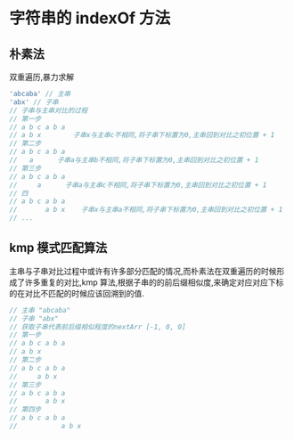 # 字符串的 indexOf 方法

## 朴素法

双重遍历,暴力求解

```js
'abcaba' // 主串
'abx' // 子串
// 子串与主串对比的过程
// 第一步
// a b c a b a
// a b x        子串x与主串c不相同,将子串下标置为0,主串回到对比之初位置 + 1
// 第二步
// a b c a b a
//   a      子串a与主串b不相同,将子串下标置为0,主串回到对比之初位置 + 1
// 第三步
// a b c a b a
//     a      子串a与主串c不相同,将子串下标置为0,主串回到对比之初位置 + 1
// 四
// a b c a b a
//       a b x    子串x与主串a不相同,将子串下标置为0,主串回到对比之初位置 + 1
// ...

```

## kmp 模式匹配算法

主串与子串对比过程中或许有许多部分匹配的情况,而朴素法在双重遍历的时候形成了许多重复的对比,kmp 算法,根据子串的的前后缀相似度,来确定对应对应下标的在对比不匹配的时候应该回溯到的值.

```js
// 主串 "abcaba"
// 子串 "abx"
// 获取子串代表前后缀相似程度的nextArr [-1, 0, 0]
// 第一步
// a b c a b a
// a b x
// 第二步
// a b c a b a
//     a b x
// 第三步
// a b c a b a
//       a b x
// 第四步
// a b c a b a
//           a b x
```

